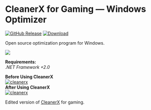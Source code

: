 # CleanerX for Gaming — Windows Optimizer

[![GitHub Release](https://img.shields.io/github/release/sec9/CleanerX-for-Gaming.svg)](https://github.com/sec9/CleanerX-for-Gaming/releases/latest) [![Download](https://img.shields.io/github/downloads/sec9/CleanerX-for-Gaming/total.svg)](https://github.com/sec9/CleanerX-for-Gaming/releases/latest)

Open source optimization program for Windows.

<img src="https://www.upload.ee/image/14339069/cleanerx.png">

**Requirements:**<br />
*.NET Framework +2.0*
<br />

**Before Using CleanerX**<br />
[![cleanerx](https://cdn.discordapp.com/attachments/760506877804806204/830031719272808458/ss1.png)](https://cdn.discordapp.com/attachments/760506877804806204/830031719272808458/ss1.png)<br />
**After Using CleanerX**<br />
[![cleanerx](https://cdn.discordapp.com/attachments/760506877804806204/830031724842450954/ss2.png)](https://cdn.discordapp.com/attachments/760506877804806204/830031724842450954/ss2.png)

Edited version of [CleanerX](https://github.com/obirninja-lab/CleanerX) for gaming.
